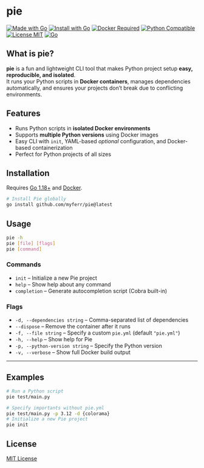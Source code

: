 # pie

[![Made with Go](https://img.shields.io/badge/Made%20with-Go-00ADD8?logo=go&logoColor=white)](https://golang.org/)
[![Install with Go](https://img.shields.io/badge/Install-go%20install-brightgreen)](https://golang.org/doc/install)
[![Docker Required](https://img.shields.io/badge/Docker-Required-blue?logo=docker&logoColor=white)](https://www.docker.com/)
[![Python Compatible](https://img.shields.io/badge/Python-3.10%2B-yellow?logo=python&logoColor=white)](https://www.python.org/)
[![License MIT](https://img.shields.io/badge/License-MIT-purple)](LICENSE)
[![Go](https://github.com/myferr/pie/actions/workflows/go.yml/badge.svg)](https://github.com/myferr/pie/actions/workflows/go.yml)

## What is pie?

**pie** is a fun and lightweight CLI tool that makes Python project setup **easy, reproducible, and isolated**.  
It runs your Python scripts in **Docker containers**, manages dependencies automatically, and ensures your projects don’t break due to conflicting environments.

## Features

- Runs Python scripts in **isolated Docker environments**
- Supports **multiple Python versions** using Docker images
- Easy CLI with `init`, YAML-based *optional* configuration, and Docker-based containerization
- Perfect for Python projects of all sizes  

## Installation

Requires [Go 1.18+](https://golang.org/dl/) and [Docker](https://www.docker.com/).

```bash
# Install Pie globally
go install github.com/myferr/pie@latest
```

## Usage

```bash
pie -h
pie [file] [flags]
pie [command]
```

### Commands

* `init` – Initialize a new Pie project
* `help` – Show help about any command
* `completion` – Generate autocompletion script (Cobra built-in)

### Flags

* `-d, --dependencies string` – Comma-separated list of dependencies
* `--dispose` – Remove the container after it runs
* `-f, --file string` – Specify a custom `pie.yml` (default `"pie.yml"`)
* `-h, --help` – Show help for Pie
* `-p, --python-version string` – Specify the Python version
* `-v, --verbose` – Show full Docker build output

---

## Examples

```bash
# Run a Python script
pie test/main.py

# Specify importants without pie.yml
pie test/main.py -p 3.12 -d {colorama}
# Initialize a new Pie project
pie init
```

## License

[MIT License](LICENSE)
